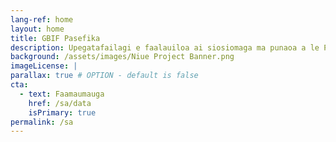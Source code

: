 ```yaml
---
lang-ref: home
layout: home
title: GBIF Pasefika
description: Upegatafailagi e faalauiloa ai siosiomaga ma punaoa a le Pasefika o lo'o maua i luga faamaumauga tuufaatasi ale lalolagi poo le GBIF
background: /assets/images/Niue Project Banner.png
imageLicense: | 
parallax: true # OPTION - default is false
cta:
  - text: Faamaumauga
    href: /sa/data
    isPrimary: true
permalink: /sa
---
```


